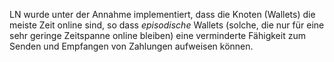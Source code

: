 LN wurde unter der Annahme implementiert, dass die Knoten (Wallets) die meiste Zeit online sind, so dass _episodische_ Wallets (solche, die nur für eine sehr geringe Zeitspanne online bleiben) eine verminderte Fähigkeit zum Senden und Empfangen von Zahlungen aufweisen können.
